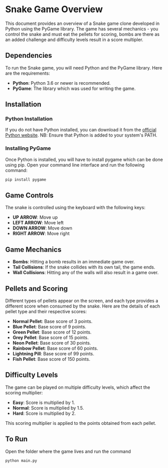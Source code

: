# Snake Game Overview

This document provides an overview of a Snake game clone developed in Python using the PyGame library.
The game has several mechanics - you control the snake and must eat the pellets for scoring, bombs are there as an added challenge and difficulty levels result in a score multipler. 

## Dependencies

To run the Snake game, you will need Python and the PyGame library. Here are the requirements:

- **Python**: Python 3.6 or newer is recommended.
- **PyGame**: The library which was used  for writing the game.

## Installation

### Python Installation

If you do not have Python installed, you can download it from the [official Python website](https://www.python.org/downloads/). 
NB: Ensure that Python is added to your system's PATH.

### Installing PyGame

Once Python is installed, you will have to install pygame which can be done using pip. Open your command line interface and run the following command:

```bash
pip install pygame
```
## Game Controls

The snake is controlled using the keyboard with the following keys:

- **UP ARROW**: Move up
- **LEFT ARROW**: Move left
- **DOWN ARROW**: Move down
- **RIGHT ARROW**: Move right

## Game Mechanics

- **Bombs**: Hitting a bomb results in an immediate game over.
- **Tail Collisions**: If the snake collides with its own tail, the game ends.
- **Wall Collisions**: Hitting any of the walls will also result in a game over.

## Pellets and Scoring

Different types of pellets appear on the screen, and each type provides a different score when consumed by the snake. Here are the details of each pellet type and their respective scores:

- **Normal Pellet**: Base score of 3 points.
- **Blue Pellet**: Base score of 9 points.
- **Green Pellet**: Base score of 12 points.
- **Grey Pellet**: Base score of 15 points.
- **Neon Pellet**: Base score of 30 points.
- **Rainbow Pellet**: Base score of 60 points.
- **Lightning Pill**: Base score of 99 points.
- **Fish Pellet**: Base score of 150 points.

## Difficulty Levels

The game can be played on multiple difficulty levels, which affect the scoring multiplier:

- **Easy**: Score is multiplied by 1.
- **Normal**: Score is multiplied by 1.5.
- **Hard**: Score is multiplied by 2.

This scoring multiplier is applied to the points obtained from each pellet.

## To Run
Open the folder where the game lives and run the command
```bash
python main.py
```
